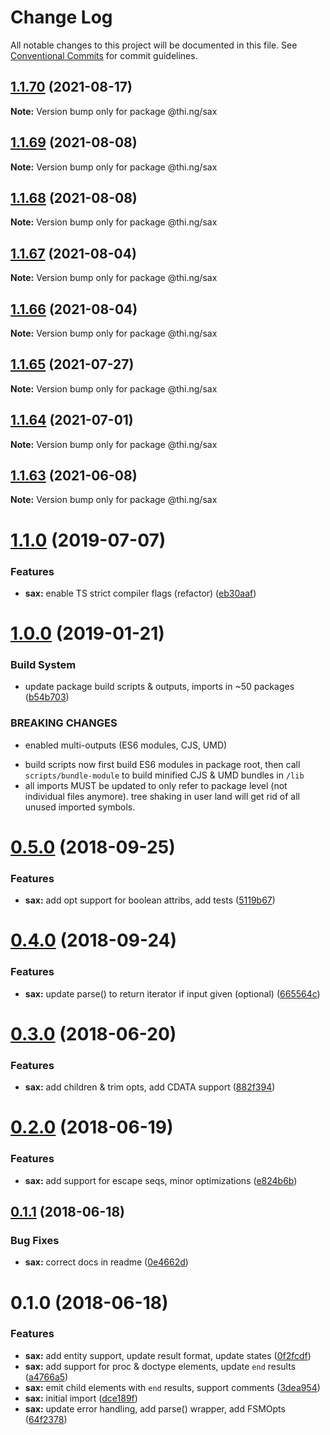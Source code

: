 # Change Log

All notable changes to this project will be documented in this file.
See [Conventional Commits](https://conventionalcommits.org) for commit guidelines.

## [1.1.70](https://github.com/thi-ng/umbrella/compare/@thi.ng/sax@1.1.69...@thi.ng/sax@1.1.70) (2021-08-17)

**Note:** Version bump only for package @thi.ng/sax





## [1.1.69](https://github.com/thi-ng/umbrella/compare/@thi.ng/sax@1.1.68...@thi.ng/sax@1.1.69) (2021-08-08)

**Note:** Version bump only for package @thi.ng/sax





## [1.1.68](https://github.com/thi-ng/umbrella/compare/@thi.ng/sax@1.1.67...@thi.ng/sax@1.1.68) (2021-08-08)

**Note:** Version bump only for package @thi.ng/sax





## [1.1.67](https://github.com/thi-ng/umbrella/compare/@thi.ng/sax@1.1.66...@thi.ng/sax@1.1.67) (2021-08-04)

**Note:** Version bump only for package @thi.ng/sax





## [1.1.66](https://github.com/thi-ng/umbrella/compare/@thi.ng/sax@1.1.65...@thi.ng/sax@1.1.66) (2021-08-04)

**Note:** Version bump only for package @thi.ng/sax





## [1.1.65](https://github.com/thi-ng/umbrella/compare/@thi.ng/sax@1.1.64...@thi.ng/sax@1.1.65) (2021-07-27)

**Note:** Version bump only for package @thi.ng/sax





## [1.1.64](https://github.com/thi-ng/umbrella/compare/@thi.ng/sax@1.1.63...@thi.ng/sax@1.1.64) (2021-07-01)

**Note:** Version bump only for package @thi.ng/sax





## [1.1.63](https://github.com/thi-ng/umbrella/compare/@thi.ng/sax@1.1.62...@thi.ng/sax@1.1.63) (2021-06-08)

**Note:** Version bump only for package @thi.ng/sax





# [1.1.0](https://github.com/thi-ng/umbrella/compare/@thi.ng/sax@1.0.19...@thi.ng/sax@1.1.0) (2019-07-07)

### Features

* **sax:** enable TS strict compiler flags (refactor) ([eb30aaf](https://github.com/thi-ng/umbrella/commit/eb30aaf))

# [1.0.0](https://github.com/thi-ng/umbrella/compare/@thi.ng/sax@0.5.13...@thi.ng/sax@1.0.0) (2019-01-21)

### Build System

* update package build scripts & outputs, imports in ~50 packages ([b54b703](https://github.com/thi-ng/umbrella/commit/b54b703))

### BREAKING CHANGES

* enabled multi-outputs (ES6 modules, CJS, UMD)

- build scripts now first build ES6 modules in package root, then call
  `scripts/bundle-module` to build minified CJS & UMD bundles in `/lib`
- all imports MUST be updated to only refer to package level
  (not individual files anymore). tree shaking in user land will get rid of
  all unused imported symbols.

<a name="0.5.0"></a>
# [0.5.0](https://github.com/thi-ng/umbrella/compare/@thi.ng/sax@0.4.1...@thi.ng/sax@0.5.0) (2018-09-25)

### Features

* **sax:** add opt support for boolean attribs, add tests ([5119b67](https://github.com/thi-ng/umbrella/commit/5119b67))

<a name="0.4.0"></a>
# [0.4.0](https://github.com/thi-ng/umbrella/compare/@thi.ng/sax@0.3.21...@thi.ng/sax@0.4.0) (2018-09-24)

### Features

* **sax:** update parse() to return iterator if input given (optional) ([665564c](https://github.com/thi-ng/umbrella/commit/665564c))

<a name="0.3.0"></a>
# [0.3.0](https://github.com/thi-ng/umbrella/compare/@thi.ng/sax@0.2.0...@thi.ng/sax@0.3.0) (2018-06-20)

### Features

* **sax:** add children & trim opts, add CDATA support ([882f394](https://github.com/thi-ng/umbrella/commit/882f394))

<a name="0.2.0"></a>
# [0.2.0](https://github.com/thi-ng/umbrella/compare/@thi.ng/sax@0.1.1...@thi.ng/sax@0.2.0) (2018-06-19)

### Features

* **sax:** add support for escape seqs, minor optimizations ([e824b6b](https://github.com/thi-ng/umbrella/commit/e824b6b))

<a name="0.1.1"></a>
## [0.1.1](https://github.com/thi-ng/umbrella/compare/@thi.ng/sax@0.1.0...@thi.ng/sax@0.1.1) (2018-06-18)

### Bug Fixes

* **sax:** correct docs in readme ([0e4662d](https://github.com/thi-ng/umbrella/commit/0e4662d))

<a name="0.1.0"></a>
# 0.1.0 (2018-06-18)

### Features

* **sax:** add entity support, update result format, update states ([0f2fcdf](https://github.com/thi-ng/umbrella/commit/0f2fcdf))
* **sax:** add support for proc & doctype elements, update `end` results ([a4766a5](https://github.com/thi-ng/umbrella/commit/a4766a5))
* **sax:** emit child elements with `end` results, support comments ([3dea954](https://github.com/thi-ng/umbrella/commit/3dea954))
* **sax:** initial import ([dce189f](https://github.com/thi-ng/umbrella/commit/dce189f))
* **sax:** update error handling, add parse() wrapper, add FSMOpts ([64f2378](https://github.com/thi-ng/umbrella/commit/64f2378))
